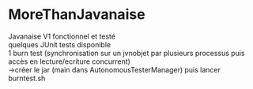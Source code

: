 # MoreThanJavanaise

Javanaise V1 fonctionnel et testé<br>
quelques JUnit tests disponible<br>
1 burn test (synchronisation sur un jvnobjet par plusieurs processus puis accès en lecture/ecriture concurrent)<br>
   ->créer le jar (main dans AutonomousTesterManager) puis lancer burntest.sh
